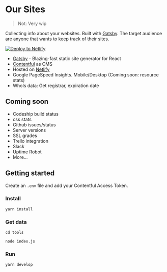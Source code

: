 # Our Sites

> Not: Very wip

Collecting info about your websites. Built with [Gatsby](https://www.gatsbyjs.org/). The target audience are anyone that wants to keep track of their sites.

[![Deploy to Netlify](https://www.netlify.com/img/deploy/button.svg)](https://app.netlify.com/start/deploy?repository=https://github.com/urre/oursites)

* [Gatsby](https://www.gatsbyjs.org/) - Blazing-fast static site generator for React
* [Contentful](https://contentful.com) as CMS
* Hosted on [Netlify](https://netlify.com)
* Google PageSpeed Insights. Mobile/Desktop (Coming soon: resource stats)
* WhoIs data: Get registrar, expiration date

## Coming soon

* Codeship build status
* css stats
* Github issues/status
* Server versions
* SSL grades
* Trello integration
* Slack
* Uptime Robot
* More...

## Getting started

Create an `.env` file and add your Contentful Access Token.

### Install

    yarn install

### Get data

    cd tools

    node index.js

### Run

    yarn develop
